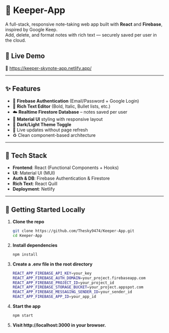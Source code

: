 # 📝 Keeper-App

A full-stack, responsive note-taking web app built with **React** and **Firebase**, inspired by Google Keep.  
Add, delete, and format notes with rich text — securely saved per user in the cloud.

## 🚀 Live Demo

🔗 https://keeper-skynote-app.netlify.app/

---

## ✨ Features

- 🔐 **Firebase Authentication** (Email/Password + Google Login)
- 🧠 **Rich Text Editor** (Bold, Italic, Bullet lists, etc.)
- ☁️ **Realtime Firestore Database** – notes saved per user
- 🎨 **Material UI** styling with responsive layout
- 🌙 **Dark/Light Theme Toggle**
- 🔄 Live updates without page refresh
- ♻️ Clean component-based architecture

---

## 🧰 Tech Stack

- **Frontend**: React (Functional Components + Hooks)
- **UI**: Material UI (MUI)
- **Auth & DB**: Firebase Authentication & Firestore
- **Rich Text**: React Quill
- **Deployment**: Netlify

---

## 🧪 Getting Started Locally

1. **Clone the repo**
   ```bash
   git clone https://github.com/Thesky9474/Keeper-App.git
   cd Keeper-App

2. **Install dependencies**
   ```bash
   npm install

3. **Create a .env file in the root directory**
   ```bash
   REACT_APP_FIREBASE_API_KEY=your_key
   REACT_APP_FIREBASE_AUTH_DOMAIN=your_project.firebaseapp.com
   REACT_APP_FIREBASE_PROJECT_ID=your_project_id
   REACT_APP_FIREBASE_STORAGE_BUCKET=your_project.appspot.com
   REACT_APP_FIREBASE_MESSAGING_SENDER_ID=your_sender_id
   REACT_APP_FIREBASE_APP_ID=your_app_id
   
4. **Start the app**
   ```bash
   npm start

5. **Visit http://localhost:3000 in your browser.**
   
